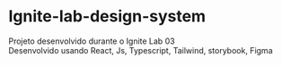 # Ignite-lab-design-system
Projeto desenvolvido durante o Ignite Lab 03
</br>
Desenvolvido usando React, Js, Typescript, Tailwind, storybook, Figma
